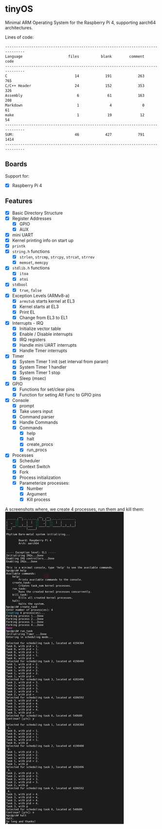 # tinyOS

Minimal ARM Operating System for the Raspberry Pi 4, supporting aarch64 architectures.

Lines of code:
```
-------------------------------------------------------------------------------
Language                     files          blank        comment           code
-------------------------------------------------------------------------------
C                               14            191            263            765
C/C++ Header                    24            152            353            326
Assembly                         6             61            163            208
Markdown                         1              4              0             61
make                             1             19             12             54
-------------------------------------------------------------------------------
SUM:                            46            427            791           1414
-------------------------------------------------------------------------------
```

## Boards
Support for:
- [x] Raspberry Pi 4

## Features
- [x] Basic Directory Structure
- [x] Register Addresses
    - [x] GPIO
    - [x] AUX
- [x] mini UART
- [x] Kernel printing info on start up
- [x] `printk`
- [x] `string.h` functions
    - [x] `strlen`, `strcmp`, `strcpy`, `strcat`, `strrev`
    - [x] `memset`, `memcpy`
- [x] `stdlib.h` functions
    - [x] `itoa`
    - [x] `atoi`
- [x] `stdbool`
    - [x] `true`, `false`
- [x] Exception Levels (ARMv8-a)
    - [x] `armstub` starts kernel at EL3
    - [x] Kernel starts at EL3
    - [x] Print EL
    - [x] Change from EL3 to EL1
- [x] Interrupts - IRQ
    - [x] Initialize vector table
    - [x] Enable / Disable interrupts
    - [x] IRQ registers
    - [x] Handle mini UART interrupts
    - [x] Handle Timer interrupts
- [x] Timer
    - [x] System Timer 1 init (set interval from param)
    - [x] System Timer 1 handler
    - [x] System Timer 1 stop
    - [x] Sleep (msec)
- [x] GPIO
    - [x] Functions for set/clear pins
    - [x] Function for seting Alt Func to GPIO pins
- [x] Console
    - [x] prompt
    - [x] Take users input
    - [x] Command parser
    - [x] Handle Commands
    - [x] Commands
        - [x] help
        - [x] halt
        - [x] create_procs
        - [x] run_procs
- [x] Processes
    - [x] Scheduler
    - [x] Context Switch
    - [x] Fork
    - [x] Process initialization
    - [x] Parameterize processes:
        - [x] Number
        - [x] Argument
        - [x] Kill process

A screenshots where, we create 4 processes, run them and kill them:
![asciicast-png](doc/images/tinyOS.png)
